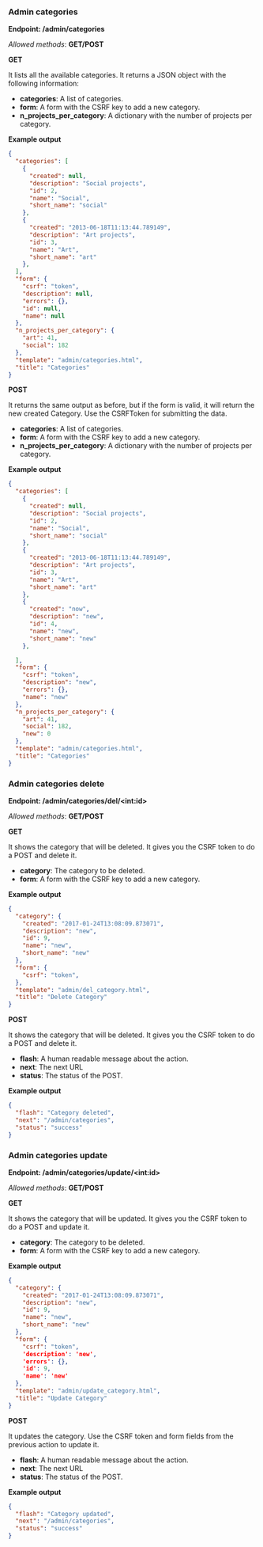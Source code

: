 ### Admin categories

**Endpoint: /admin/categories**

*Allowed methods*: **GET/POST**

**GET**

It lists all the available categories. It returns a JSON object with the
following information:

-   **categories**: A list of categories.
-   **form**: A form with the CSRF key to add a new category.
-   **n\_projects\_per\_category**: A dictionary with the number of
    projects per category.

**Example output**

```json
{
  "categories": [
    {
      "created": null,
      "description": "Social projects",
      "id": 2,
      "name": "Social",
      "short_name": "social"
    },
    {
      "created": "2013-06-18T11:13:44.789149",
      "description": "Art projects",
      "id": 3,
      "name": "Art",
      "short_name": "art"
    },
  ],
  "form": {
    "csrf": "token",
    "description": null,
    "errors": {},
    "id": null,
    "name": null
  },
  "n_projects_per_category": {
    "art": 41,
    "social": 182
  },
  "template": "admin/categories.html",
  "title": "Categories"
}
```

**POST**

It returns the same output as before, but if the form is valid, it will
return the new created Category. Use the CSRFToken for submitting the
data.

-   **categories**: A list of categories.
-   **form**: A form with the CSRF key to add a new category.
-   **n\_projects\_per\_category**: A dictionary with the number of
    projects per category.

**Example output**

```json
{
  "categories": [
    {
      "created": null,
      "description": "Social projects",
      "id": 2,
      "name": "Social",
      "short_name": "social"
    },
    {
      "created": "2013-06-18T11:13:44.789149",
      "description": "Art projects",
      "id": 3,
      "name": "Art",
      "short_name": "art"
    },
    {
      "created": "now",
      "description": "new",
      "id": 4,
      "name": "new",
      "short_name": "new"
    },

  ],
  "form": {
    "csrf": "token",
    "description": "new",
    "errors": {},
    "name": "new"
  },
  "n_projects_per_category": {
    "art": 41,
    "social": 182,
    "new": 0
  },
  "template": "admin/categories.html",
  "title": "Categories"
}
```

### Admin categories delete

**Endpoint: /admin/categories/del/&lt;int:id&gt;**

*Allowed methods*: **GET/POST**

**GET**

It shows the category that will be deleted. It gives you the CSRF token
to do a POST and delete it.

-   **category**: The category to be deleted.
-   **form**: A form with the CSRF key to add a new category.

**Example output**

```json
{
  "category": {
    "created": "2017-01-24T13:08:09.873071",
    "description": "new",
    "id": 9,
    "name": "new",
    "short_name": "new"
  },
  "form": {
    "csrf": "token",
  },
  "template": "admin/del_category.html",
  "title": "Delete Category"
}
```

**POST**

It shows the category that will be deleted. It gives you the CSRF token
to do a POST and delete it.

-   **flash**: A human readable message about the action.
-   **next**: The next URL
-   **status**: The status of the POST.

**Example output**

```json
{
  "flash": "Category deleted",
  "next": "/admin/categories",
  "status": "success"
}
```

### Admin categories update

**Endpoint: /admin/categories/update/&lt;int:id&gt;**

*Allowed methods*: **GET/POST**

**GET**

It shows the category that will be updated. It gives you the CSRF token
to do a POST and update it.

-   **category**: The category to be deleted.
-   **form**: A form with the CSRF key to add a new category.

**Example output**

```json
{
  "category": {
    "created": "2017-01-24T13:08:09.873071",
    "description": "new",
    "id": 9,
    "name": "new",
    "short_name": "new"
  },
  "form": {
    "csrf": "token",
    'description': 'new',
    'errors': {},
    'id': 9,
    'name': 'new'
  },
  "template": "admin/update_category.html",
  "title": "Update Category"
}
```

**POST**

It updates the category. Use the CSRF token and form fields from the
previous action to update it.

-   **flash**: A human readable message about the action.
-   **next**: The next URL
-   **status**: The status of the POST.

**Example output**

```json
{
  "flash": "Category updated",
  "next": "/admin/categories",
  "status": "success"
}
```


